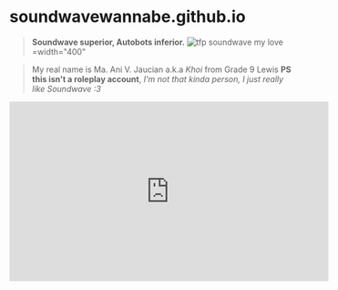 # soundwavewannabe.github.io
> **Soundwave superior, Autobots inferior.**
![tfp soundwave my love](transformers%2Fimages%2Fd%2Fda%2FProject_Predacon_screenshot_83.jpg)=width="400"





> My real name is Ma. Ani V. Jaucian a.k.a *Khoi* from Grade 9 Lewis
**PS this isn't a roleplay account**, *I'm not that kinda person, I just really like Soundwave :3*



<iframe width="560" height="315" src="https://www.youtube.com/embed/BBJa32lCaaY" title="YouTube video player" frameborder="0" allow="accelerometer; autoplay; clipboard-write; encrypted-media; gyroscope; picture-in-picture" allowfullscreen></iframe>
